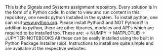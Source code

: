 This is the Signals and Systems assignment repository.
Every solution is in the form of a Python code.
In order to view and run content in this repository, one needs python installed in the system.
To install python, one can visit www.python.org. Please install Python3 and NOT Python2!
In addition to python, there are other libraries, modules and API's which are required to be installed too. These are:
-> NUMPY
-> MATPLOTLIB
-> JUPYTER-NOTEBOOKS
All these can be easily installed using the built in Python Package Installer (pip). Instructions to install are quite simple
and are available at the respective websites.
